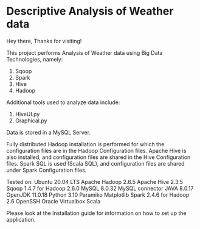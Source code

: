 # Descriptive Analysis of Weather data
Hey there, Thanks for visiting!

This project performs Analysis of Weather data using Big Data Technologies, namely:
1. Sqoop
2. Spark
3. Hive
4. Hadoop

Additional tools used to analyze data include:
1. HiveUI.py
2. Graphical.py

Data is stored in a MySQL Server.

Fully distributed Hadoop installation is performed for which the configuration files are in the Hadoop Configuration files.
Apache Hive is also installed, and configuration files are shared in the Hive Configuration files.
Spark SQL is used (Scala SQL), and configuration files are shared under Spark Configuration files.

Tested on:
Ubuntu 20.04 LTS
Apache Hadoop 2.6.5
Apache Hive 2.3.5
Sqoop 1.4.7 for Hadoop 2.6.0
MySQL 8.0.32
MySQL connector JAVA 8.0.17
OpenJDK 11.0.18
Python 3.10
Paramiko
Matplotlib
Spark 2.4.6 for Hadoop 2.6
OpenSSH
Oracle Virtualbox
Scala

Please look at the Installation guide for information on how to set up the application.

